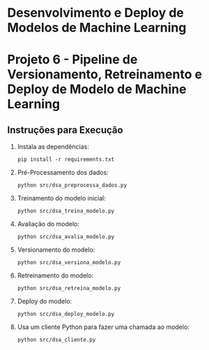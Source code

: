 # Desenvolvimento e Deploy de Modelos de Machine Learning

# Projeto 6 - Pipeline de Versionamento, Retreinamento e Deploy de Modelo de Machine Learning

## Instruções para Execução

1. Instala as dependências:
    ```
    pip install -r requirements.txt
    ```

2. Pré-Processamento dos dados:
    ```
    python src/dsa_preprocessa_dados.py
    ```

3. Treinamento do modelo inicial:
    ```
    python src/dsa_treina_modelo.py
    ```

4. Avaliação do modelo:
    ```
    python src/dsa_avalia_modelo.py
    ```

5. Versionamento do modelo:
    ```
    python src/dsa_versiona_modelo.py
    ```

6. Retreinamento do modelo:
    ```
    python src/dsa_retreina_modelo.py
    ```

7. Deploy do modelo:
    ```
    python src/dsa_deploy_modelo.py
    ```

8. Usa um cliente Python para fazer uma chamada ao modelo:
    ```
    python src/dsa_cliente.py
    ```


    